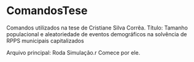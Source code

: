ComandosTese
============

Comandos utilizados na tese de Cristiane Silva Corrêa. Título: Tamanho populacional e aleatoriedade de eventos demográficos na solvência de RPPS municipais capitalizados

Arquivo principal: Roda Simulação.r
Comece por ele.
